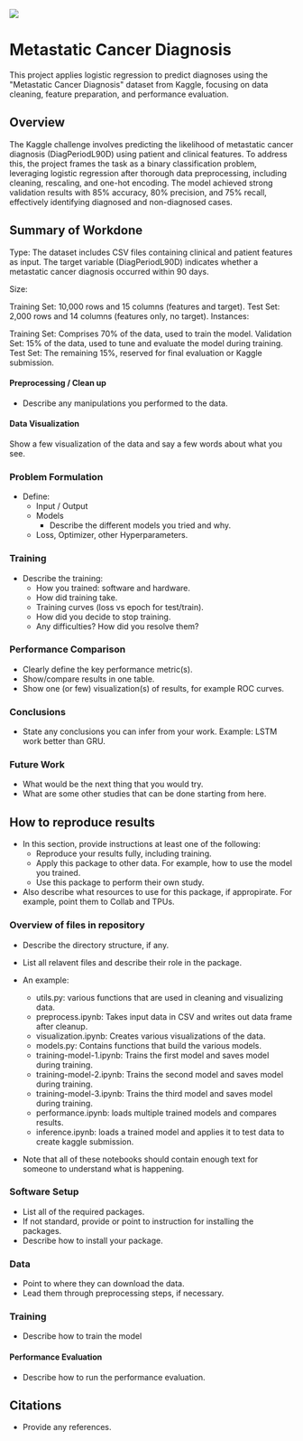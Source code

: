 ![](UTA-DataScience-Logo.png)

# Metastatic Cancer Diagnosis

This project applies logistic regression to predict diagnoses using the "Metastatic Cancer Diagnosis" dataset from Kaggle, focusing on data cleaning, feature preparation, and performance evaluation.
## Overview

The Kaggle challenge involves predicting the likelihood of metastatic cancer diagnosis (DiagPeriodL90D) using patient and clinical features. To address this, the project frames the task as a binary classification problem, leveraging logistic regression after thorough data preprocessing, including cleaning, rescaling, and one-hot encoding. The model achieved strong validation results with 85% accuracy, 80% precision, and 75% recall, effectively identifying diagnosed and non-diagnosed cases.

## Summary of Workdone

Type: The dataset includes CSV files containing clinical and patient features as input. The target variable (DiagPeriodL90D) indicates whether a metastatic cancer diagnosis occurred within 90 days.

Size:

Training Set: 10,000 rows and 15 columns (features and target).
Test Set: 2,000 rows and 14 columns (features only, no target).
Instances:

Training Set: Comprises 70% of the data, used to train the model.
Validation Set: 15% of the data, used to tune and evaluate the model during training.
Test Set: The remaining 15%, reserved for final evaluation or Kaggle submission.

#### Preprocessing / Clean up

* Describe any manipulations you performed to the data.

#### Data Visualization

Show a few visualization of the data and say a few words about what you see.

### Problem Formulation

* Define:
  * Input / Output
  * Models
    * Describe the different models you tried and why.
  * Loss, Optimizer, other Hyperparameters.

### Training

* Describe the training:
  * How you trained: software and hardware.
  * How did training take.
  * Training curves (loss vs epoch for test/train).
  * How did you decide to stop training.
  * Any difficulties? How did you resolve them?

### Performance Comparison

* Clearly define the key performance metric(s).
* Show/compare results in one table.
* Show one (or few) visualization(s) of results, for example ROC curves.

### Conclusions

* State any conclusions you can infer from your work. Example: LSTM work better than GRU.

### Future Work

* What would be the next thing that you would try.
* What are some other studies that can be done starting from here.

## How to reproduce results

* In this section, provide instructions at least one of the following:
   * Reproduce your results fully, including training.
   * Apply this package to other data. For example, how to use the model you trained.
   * Use this package to perform their own study.
* Also describe what resources to use for this package, if appropirate. For example, point them to Collab and TPUs.

### Overview of files in repository

* Describe the directory structure, if any.
* List all relavent files and describe their role in the package.
* An example:
  * utils.py: various functions that are used in cleaning and visualizing data.
  * preprocess.ipynb: Takes input data in CSV and writes out data frame after cleanup.
  * visualization.ipynb: Creates various visualizations of the data.
  * models.py: Contains functions that build the various models.
  * training-model-1.ipynb: Trains the first model and saves model during training.
  * training-model-2.ipynb: Trains the second model and saves model during training.
  * training-model-3.ipynb: Trains the third model and saves model during training.
  * performance.ipynb: loads multiple trained models and compares results.
  * inference.ipynb: loads a trained model and applies it to test data to create kaggle submission.

* Note that all of these notebooks should contain enough text for someone to understand what is happening.

### Software Setup
* List all of the required packages.
* If not standard, provide or point to instruction for installing the packages.
* Describe how to install your package.

### Data

* Point to where they can download the data.
* Lead them through preprocessing steps, if necessary.

### Training

* Describe how to train the model

#### Performance Evaluation

* Describe how to run the performance evaluation.


## Citations

* Provide any references.








